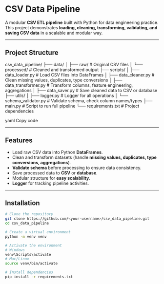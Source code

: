 # CSV Data Pipeline

A modular **CSV ETL pipeline** built with Python for data engineering practice.  
This project demonstrates **loading, cleaning, transforming, validating, and saving CSV data** in a scalable and modular way.

---

## Project Structure

csv_data_pipeline/
├── data/
│ ├── raw/ # Original CSV files
│ └── processed/ # Cleaned and transformed output
├── scripts/
│ ├── data_loader.py # Load CSV files into DataFrames
│ ├── data_cleaner.py # Clean missing values, duplicates, type conversions
│ ├── data_transformer.py # Transform columns, feature engineering, aggregations
│ ├── data_saver.py # Save cleaned data to CSV or database
├── utils/
│ ├── logger.py # Logger for all operations
│ └── schema_validator.py # Validate schema, check column names/types
├── main.py # Script to run full pipeline
└── requirements.txt # Project dependencies

yaml
Copy code

---

## Features

- Load raw CSV data into Python **DataFrames**.
- Clean and transform datasets (handle **missing values, duplicates, type conversions, aggregations**).
- **Validate schema** before processing to ensure data consistency.
- Save processed data to **CSV** or **database**.
- Modular structure for **easy scalability**.
- **Logger** for tracking pipeline activities.

---

## Installation

```bash
# Clone the repository
git clone https://github.com/<your-username>/csv_data_pipeline.git
cd csv_data_pipeline

# Create a virtual environment
python -m venv venv

# Activate the environment
# Windows
venv\Scripts\activate
# Mac/Linux
source venv/bin/activate

# Install dependencies
pip install -r requirements.txt